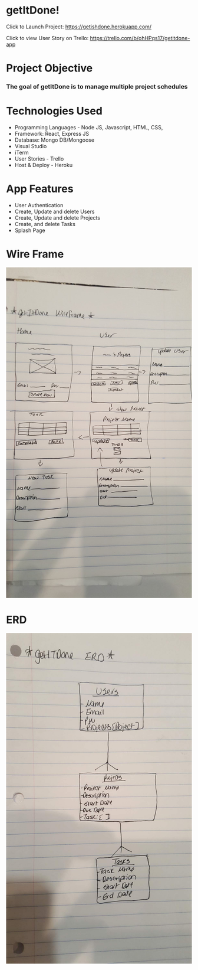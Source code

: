 
# getItDone!
Click to Launch Project:  <https://getishdone.herokuapp.com/>   

Click to view User Story on Trello: <https://trello.com/b/ohHPqs17/getitdone-app>


# Project Objective
### The goal of getItDone is to manage multiple project schedules

# Technologies Used
* Programming Languages - Node JS, Javascript, HTML, CSS,
* Framework: React, Express JS
* Database: Mongo DB/Mongoose
* Visual Studio
* iTerm
* User Stories - Trello
* Host & Deploy - Heroku


# App Features
* User Authentication
* Create, Update and delete Users
* Create, Update and delete Projects
* Create, and delete Tasks
* Splash Page




# Wire Frame
![Wireframe](public/images/wireframe.jpg)


# ERD
![ERD](public/images/ERD.jpg)